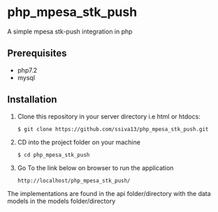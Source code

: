 # php_mpesa_stk_push
A simple mpesa stk-push integration in php

## Prerequisites
- php7.2
- mysql


## Installation
1. Clone this repository in your server directory i.e html or htdocs:

	```
    $ git clone https://github.com/ssiva13/php_mpesa_stk_push.git
    ```

2. CD into the project folder on your machine

	```
    $ cd php_mpesa_stk_push
    ```

3. Go To the link below on browser to run the application

    ```
    http://localhost/php_mpesa_stk_push/ 
    ```
    
 The implementations are found in the api folder/directory with the data models in the models folder/directory
